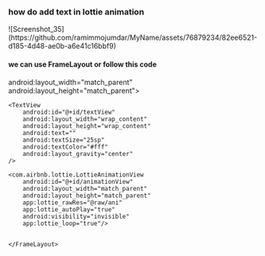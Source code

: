 
<h3> how do add text in lottie animation </h3>
![Screenshot_35](https://github.com/ramimmojumdar/MyName/assets/76879234/82ee6521-d185-4d48-ae0b-a6e41c16bbf9)

<h4> we can use FrameLayout or follow this code </h4>

<p> 
<FrameLayout </p>
        android:layout_width="match_parent"  
        android:layout_height="match_parent"> 

<p> 

    <TextView
        android:id="@+id/textView"
        android:layout_width="wrap_content"
        android:layout_height="wrap_content"
        android:text=""
        android:textSize="25sp"
        android:textColor="#fff"
        android:layout_gravity="center"
    />

    <com.airbnb.lottie.LottieAnimationView
        android:id="@+id/animationView"
        android:layout_width="match_parent"
        android:layout_height="match_parent"
        app:lottie_rawRes="@raw/ani"
        app:lottie_autoPlay="true"
        android:visibility="invisible"
        app:lottie_loop="true"/>


    </FrameLayout>
  
</p>
